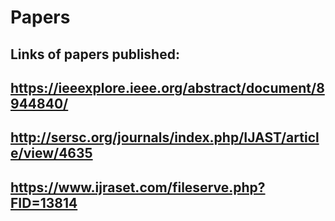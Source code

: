 # Papers
## Links of papers published:
## https://ieeexplore.ieee.org/abstract/document/8944840/
## http://sersc.org/journals/index.php/IJAST/article/view/4635
## https://www.ijraset.com/fileserve.php?FID=13814
